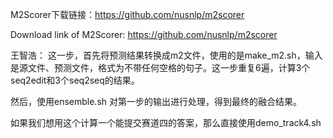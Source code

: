 M2Scorer下载链接：https://github.com/nusnlp/m2scorer

Download link of M2Scorer: https://github.com/nusnlp/m2scorer


王智浩：
这一步，首先将预测结果转换成m2文件，使用的是make_m2.sh，输入是源文件、预测文件，格式为不带任何空格的句子。这一步重复6遍，计算3个seq2edit和3个seq2seq的结果。

然后，使用ensemble.sh 对第一步的输出进行处理，得到最终的融合结果。


如果我们想用这个计算一个能提交赛道四的答案，那么直接使用demo_track4.sh